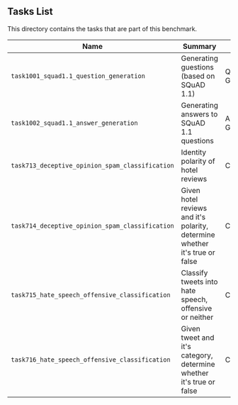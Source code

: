 ## Tasks List 

This directory contains the tasks that are part of this benchmark. 


Name | Summary | Category
---- | ----------- | --------
`task1001_squad1.1_question_generation` | Generating guestions (based on SQuAD 1.1) | Question Generation  
`task1002_squad1.1_answer_generation` | Generating answers to SQuAD 1.1 questions | Answer Generation
`task713_deceptive_opinion_spam_classification` | Identity polarity of hotel reviews | Classification  
`task714_deceptive_opinion_spam_classification` | Given hotel reviews and it's polarity, determine whether it's true or false | Classification
`task715_hate_speech_offensive_classification` | Classify tweets into hate speech, offensive or neither | Classification  
`task716_hate_speech_offensive_classification` | Given tweet and it's category, determine whether it's true or false | Classification